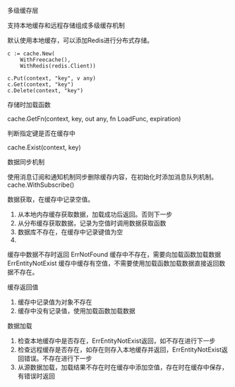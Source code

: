 多级缓存层

支持本地缓存和远程存储组成多级缓存机制

默认使用本地缓存，可以添加Redis进行分布式存储。

```
c := cache.New(
    WithFreecache(),
    WithRedis(redis.Client))

c.Put(context, "key", v any)
c.Get(context, "key")
c.Delete(context, "key")

```

存储时加载函数

cache.GetFn(context, key, out any, fn LoadFunc, expiration)

判断指定键是否在缓存中

cache.Exist(context, key)

数据同步机制

使用消息订阅和通知机制同步删除缓存内容，在初始化时添加消息队列机制。
cache.WithSubscribe()


数据获取，在缓存中记录空值。
1. 从本地内存缓存获取数据，加载成功后返回。否则下一步
2. 从分布缓存获取数据，记录为空值时调用数据获取函数
3. 数据库不存在，在缓存中记录键值为空
4. 

缓存中数据不存时返回
ErrNotFound         缓存中不存在，需要向加载函数加载数据
ErrEntityNotExist   缓存中缓存有空值，不需要使用加载函数加载数据直接返回数据不存在。

缓存返回值

1. 缓存中记录值为对象不存在
2. 缓存中没有记录值，使用加载函数加载数据

数据加载

1. 检查本地缓存中是否存在，ErrEntityNotExist返回，如不存在进行下一步
2. 检查远程缓存是否存在，如存在则存入本地缓存并返回，ErrEntityNotExist返回错误。不存在进行下一步
3. 从源数据加载，加载结果不存在时在缓存中添加空值，存在时在缓存中保存，有错误时返回
